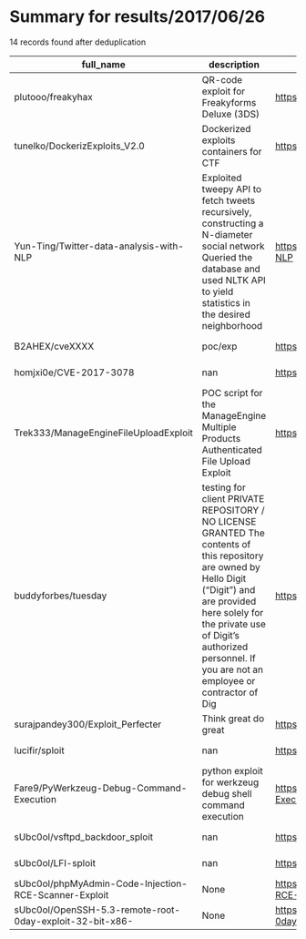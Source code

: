 
# Summary for results/2017/06/26
    
14 records found after deduplication

| full_name | description | html_url | matched_list | matched_count | pushed_at | size | stargazers_count | language | forks_count |
|----------------------------------------------------------|------------------------------------------------------------------------------------------------------------------------------------------------------------------------------------------------------------------------------------------------------------------|-----------------------------------------------------------------------------|---------------------|-----------------|---------------------------|--------|--------------------|------------|---------------|
| plutooo/freakyhax | QR-code exploit for Freakyforms Deluxe (3DS) | https://github.com/plutooo/freakyhax | ['exploit'] | 1 | 2017-06-26 22:46:49+00:00 | 177 | 44 | Assembly | 2 |
| tunelko/DockerizExploits_V2.0 | Dockerized exploits containers for CTF | https://github.com/tunelko/DockerizExploits_V2.0 | ['exploit'] | 1 | 2017-06-26 07:49:45+00:00 | 28 | 0 | Shell | 0 |
| Yun-Ting/Twitter-data-analysis-with-NLP | Exploited tweepy API to fetch tweets recursively, constructing a N-diameter social network Queried the database and used NLTK API to yield statistics in the desired neighborhood | https://github.com/Yun-Ting/Twitter-data-analysis-with-NLP | ['exploit'] | 1 | 2017-06-26 04:00:50+00:00 | 390 | 0 | Python | 0 |
| B2AHEX/cveXXXX | poc/exp | https://github.com/B2AHEX/cveXXXX | ['cve poc'] | 1 | 2017-06-26 07:58:54+00:00 | 3 | 0 | C++ | 1 |
| homjxi0e/CVE-2017-3078 | nan | https://github.com/homjxi0e/CVE-2017-3078 | ['cve-2'] | 1 | 2017-06-26 09:49:30+00:00 | 8 | 0 | nan | 1 |
| Trek333/ManageEngineFileUploadExploit | POC script for the ManageEngine Multiple Products Authenticated File Upload Exploit | https://github.com/Trek333/ManageEngineFileUploadExploit | ['exploit'] | 1 | 2017-06-26 14:42:38+00:00 | 7 | 14 | Ruby | 9 |
| buddyforbes/tuesday | testing for client PRIVATE REPOSITORY / NO LICENSE GRANTED The contents of this repository are owned by Hello Digit (“Digit”) and are provided here solely for the private use of Digit’s authorized personnel. If you are not an employee or contractor of Dig | https://github.com/buddyforbes/tuesday | ['exploit'] | 1 | 2017-06-26 17:26:56+00:00 | 0 | 0 | | 0 |
| surajpandey300/Exploit_Perfecter | Think great do great | https://github.com/surajpandey300/Exploit_Perfecter | ['exploit'] | 1 | 2017-06-26 17:05:35+00:00 | 0 | 0 | | 0 |
| lucifir/sploit | nan | https://github.com/lucifir/sploit | ['sploit'] | 1 | 2017-06-26 17:28:32+00:00 | 0 | 0 | | 0 |
| Fare9/PyWerkzeug-Debug-Command-Execution | python exploit for werkzeug debug shell command execution | https://github.com/Fare9/PyWerkzeug-Debug-Command-Execution | ['exploit'] | 1 | 2017-06-26 21:35:12+00:00 | 6 | 7 | Python | 8 |
| sUbc0ol/vsftpd_backdoor_sploit | nan | https://github.com/sUbc0ol/vsftpd_backdoor_sploit | ['sploit'] | 1 | 2017-06-26 22:25:43+00:00 | 1 | 1 | Python | 2 |
| sUbc0ol/LFI-sploit | nan | https://github.com/sUbc0ol/LFI-sploit | ['sploit'] | 1 | 2017-06-26 23:00:04+00:00 | 9 | 1 | Python | 2 |
| sUbc0ol/phpMyAdmin-Code-Injection-RCE-Scanner-Exploit | None | https://github.com/sUbc0ol/phpMyAdmin-Code-Injection-RCE-Scanner-Exploit | ['exploit', 'rce'] | 2 | 2017-06-26 23:09:19+00:00 | 4 | 10 | PHP | 7 |
| sUbc0ol/OpenSSH-5.3-remote-root-0day-exploit-32-bit-x86- | None | https://github.com/sUbc0ol/OpenSSH-5.3-remote-root-0day-exploit-32-bit-x86- | ['0day', 'exploit'] | 2 | 2017-06-26 23:17:32+00:00 | 1 | 9 | C | 13 |

